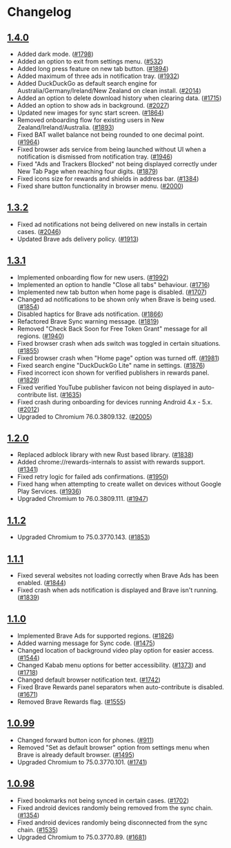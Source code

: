 # Changelog

## [1.4.0](https://github.com/brave/browser-android-tabs/releases/tag/v1.4.0)
 
 - Added dark mode. ([#1798](https://github.com/brave/browser-android-tabs/issues/1798)) 
 - Added an option to exit from settings menu. ([#532](https://github.com/brave/browser-android-tabs/issues/532))
 - Added long press feature on new tab button. ([#1894](https://github.com/brave/browser-android-tabs/issues/1894))
 - Added maximum of three ads in notification tray. ([#1932](https://github.com/brave/browser-android-tabs/issues/1932))
 - Added DuckDuckGo as default search engine for Australia/Germany/Ireland/New Zealand on clean install. ([#2014](https://github.com/brave/browser-android-tabs/issues/2014))
 - Added an option to delete download history when clearing data. ([#1715](https://github.com/brave/browser-android-tabs/issues/1715))
 - Added an option to show ads in background. ([#2027](https://github.com/brave/browser-android-tabs/issues/2027))
 - Updated new images for sync start screen. ([#1864](https://github.com/brave/browser-android-tabs/issues/1864))
 - Removed onboarding flow for existing users in New Zealand/Ireland/Australia. ([#1893](https://github.com/brave/browser-android-tabs/issues/1893))
 - Fixed BAT wallet balance not being rounded to one decimal point. ([#1964](https://github.com/brave/browser-android-tabs/issues/1964))
 - Fixed browser ads service from being launched without UI when a notification is dismissed from notification tray. ([#1946](https://github.com/brave/browser-android-tabs/issues/1946))
 - Fixed "Ads and Trackers Blocked" not being displayed correctly under New Tab Page when reaching four digits. ([#1879](https://github.com/brave/browser-android-tabs/issues/1879))
 - Fixed icons size for rewards and shields in address bar. ([#1384](https://github.com/brave/browser-android-tabs/issues/1384))
 - Fixed share button functionality in browser menu. ([#2000](https://github.com/brave/browser-android-tabs/issues/2000))

## [1.3.2](https://github.com/brave/browser-android-tabs/releases/tag/v1.3.2)
 
 - Fixed ad notifications not being delivered on new installs in certain cases. ([#2046](https://github.com/brave/browser-android-tabs/issues/2046))
 - Updated Brave ads delivery policy. ([#1913](https://github.com/brave/browser-android-tabs/issues/1913))

## [1.3.1](https://github.com/brave/browser-android-tabs/releases/tag/v1.3.1)
 
 - Implemented onboarding flow for new users. ([#1992](https://github.com/brave/browser-android-tabs/issues/1992))
 - Implemented an option to handle "Close all tabs" behaviour. ([#1716](https://github.com/brave/browser-android-tabs/issues/1716))
 - Implemented new tab button when home page is disabled. ([#1707](https://github.com/brave/browser-android-tabs/issues/1707))
 - Changed ad notifications to be shown only when Brave is being used. ([#1854](https://github.com/brave/browser-android-tabs/issues/1854))
 - Disabled haptics for Brave ads notification. ([#1866](https://github.com/brave/browser-android-tabs/issues/1866))
 - Refactored Brave Sync warning message. ([#1819](https://github.com/brave/browser-android-tabs/issues/1819))
 - Removed "Check Back Soon for Free Token Grant" message for all regions. ([#1940](https://github.com/brave/browser-android-tabs/issues/1940))
 - Fixed browser crash when ads switch was toggled in certain situations. ([#1855](https://github.com/brave/browser-android-tabs/issues/1855))
 - Fixed browser crash when "Home page" option was turned off. ([#1981](https://github.com/brave/browser-android-tabs/issues/1981))
 - Fixed search engine "DuckDuckGo Lite" name in settings. ([#1876](https://github.com/brave/browser-android-tabs/issues/1876))
 - Fixed incorrect icon shown for verified publishers in rewards panel. ([#1829](https://github.com/brave/browser-android-tabs/issues/1829))
 - Fixed verified YouTube publisher favicon not being displayed in auto-contribute list. ([#1635](https://github.com/brave/browser-android-tabs/issues/1635))
 - Fixed crash during onboarding for devices running Android 4.x - 5.x. ([#2012](https://github.com/brave/browser-android-tabs/issues/2012))
 - Upgraded to Chromium 76.0.3809.132. ([#2005](https://github.com/brave/browser-android-tabs/issues/2005))

## [1.2.0](https://github.com/brave/browser-android-tabs/releases/tag/v1.2.0)
 
 - Replaced adblock library with new Rust based library. ([#1838](https://github.com/brave/browser-android-tabs/issues/1838))
 - Added chrome://rewards-internals to assist with rewards support. ([#1341](https://github.com/brave/browser-android-tabs/issues/1341))
 - Fixed retry logic for failed ads confirmations. ([#1950](https://github.com/brave/browser-android-tabs/issues/1950))
 - Fixed hang when attempting to create wallet on devices without Google Play Services. ([#1936](https://github.com/brave/browser-android-tabs/issues/1936))
 - Upgraded Chromium to 76.0.3809.111. ([#1947](https://github.com/brave/browser-android-tabs/issues/1947))

## [1.1.2](https://github.com/brave/browser-android-tabs/releases/tag/v1.1.2)
 
 - Upgraded Chromium to 75.0.3770.143. ([#1853](https://github.com/brave/browser-android-tabs/issues/1853))

## [1.1.1](https://github.com/brave/browser-android-tabs/releases/tag/v1.1.1)
 
 - Fixed several websites not loading correctly when Brave Ads has been enabled. ([#1844](https://github.com/brave/browser-android-tabs/issues/1844))
 - Fixed crash when ads notification is displayed and Brave isn't running. ([#1839](https://github.com/brave/browser-android-tabs/issues/1839))

## [1.1.0](https://github.com/brave/browser-android-tabs/releases/tag/v1.1.0)
 
 - Implemented Brave Ads for supported regions. ([#1826](https://github.com/brave/browser-android-tabs/issues/1826))
 - Added warning message for Sync code. ([#1475](https://github.com/brave/browser-android-tabs/issues/1475))
 - Changed location of background video play option for easier access. ([#1544](https://github.com/brave/browser-android-tabs/issues/1544))
 - Changed Kabab menu options for better accessibility. ([#1373](https://github.com/brave/browser-android-tabs/issues/1373)) and ([#1718](https://github.com/brave/browser-android-tabs/issues/1718)) 
 - Changed default browser notification text. ([#1742](https://github.com/brave/browser-android-tabs/issues/1742))
 - Fixed Brave Rewards panel separators when auto-contribute is disabled. ([#1671](https://github.com/brave/browser-android-tabs/issues/1671))
 - Removed Brave Rewards flag. ([#1555](https://github.com/brave/browser-android-tabs/issues/1555))

## [1.0.99](https://github.com/brave/browser-android-tabs/releases/tag/v1.0.99)

 - Changed forward button icon for phones. ([#911](https://github.com/brave/browser-android-tabs/issues/911))
 - Removed "Set as default browser" option from settings menu when Brave is already default browser. ([#1495](https://github.com/brave/browser-android-tabs/issues/1495))
 - Upgraded Chromium to 75.0.3770.101. ([#1741](https://github.com/brave/browser-android-tabs/issues/1741))

## [1.0.98](https://github.com/brave/browser-android-tabs/releases/tag/v1.0.98)

- Fixed bookmarks not being synced in certain cases. ([#1702](https://github.com/brave/browser-android-tabs/issues/1702))
- Fixed android devices randomly being removed from the sync chain. ([#1354](https://github.com/brave/browser-android-tabs/issues/1354))
- Fixed android devices randomly being disconnected from the sync chain. ([#1535](https://github.com/brave/browser-android-tabs/issues/1535))
- Upgraded Chromium to 75.0.3770.89. ([#1681](https://github.com/brave/browser-android-tabs/issues/1681))
